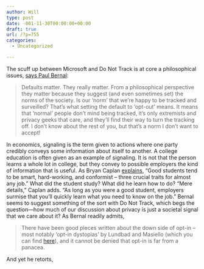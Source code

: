```yaml
---
author: Will
type: post
date: -001-11-30T00:00:00+00:00
draft: true
url: /?p=755
categories:
  - Uncategorized

---
```

The scuff up between Microsoft and Do Not Track is at core a philosophical issues, [says Paul Bernal][1]:

> Defaults matter. They really matter. From a philosophical perspective they matter because they suggest (and even sometimes set) the norms of the society. Is our ‘norm’ that we’re happy to be tracked and surveilled? That’s what setting the default to ‘opt-out’ means. It means that ‘normal’ people don’t mind being tracked, it’s only extremists and privacy geeks that care, and they’ll find their way to turn the tracking off. I don’t know about the rest of you, but that’s a norm I don’t want to accept!

In economics, signaling is the term given to actions where one party credibly conveys some information about itself to another. A college education is often given as an example of signaling. It is not that the person learns a whole lot in college, but they convey to possible employers the kind of information that is useful. As Bryan Caplan [explains][2], &#8220;Good students tend to be smart, hard-working, and conformist &#8211; three crucial traits for almost any job.&#8221; What did the student study? What did he learn how to do? &#8220;Mere details,&#8221; Caplan adds. &#8220;As long as you were a good student, employers surmise that you&#8217;ll quickly learn what you need to know on the job.&#8221; Bernal seems to suggest something of the sort with Do Not Track, which begs the question—how much of our discussion about privacy is just a societal signal that we care about it? As Bernal readily admits,

> There have been good pieces written about the down side of opt-in – most notably ‘opt-in dystopias’ by Lundbad and Masiello (which you can find <a href="http://www.law.ed.ac.uk/ahrc/script-ed/vol7-1/lundblad.asp" target="_blank">here</a>), and it cannot be denied that opt-in is far from a panacea.

And yet he retorts,

 [1]: http://paulbernal.wordpress.com/2012/06/07/opt-in-is-no-red-herring/
 [2]: http://econlog.econlib.org/archives/2011/11/the_magic_of_ed.html